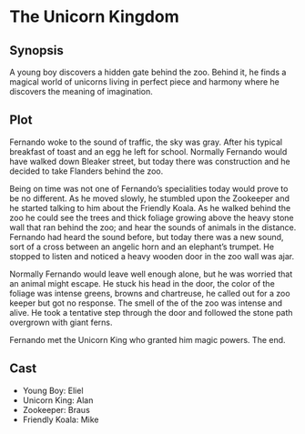 # The Unicorn Kingdom

## Synopsis

A young boy discovers a hidden gate behind the zoo.
Behind it, he finds a magical world of unicorns living in perfect piece and harmony where he discovers the meaning of imagination.

## Plot

Fernando woke to the sound of traffic, the sky was gray.
After his typical breakfast of toast and an egg he left for school.
Normally Fernando would have walked down Bleaker street, but today there was construction and he decided to take Flanders behind the zoo.

Being on time was not one of Fernando’s specialities today would prove to be no different.
As he moved slowly, he stumbled upon the Zookeeper and he started talking to him about the Friendly Koala.
As he walked behind the zoo he could see the trees and thick foliage growing above the heavy stone wall that ran behind the zoo; and hear the sounds of animals in the distance.
Fernando had heard the sound before, but today there was a new sound, sort of a cross between an angelic horn and an elephant’s trumpet.
He stopped to listen and noticed a heavy wooden door in the zoo wall was ajar.

Normally Fernando would leave well enough alone, but he was worried that an animal might escape.
He stuck his head in the door, the color of the foliage was intense greens, browns and chartreuse, he called out for a zoo keeper but got no response.
The smell of the of the zoo was intense and alive.
He took a tentative step through the door and followed the stone path overgrown with giant ferns.

Fernando met the Unicorn King who granted him magic powers.
The end.

## Cast

* Young Boy: Eliel
* Unicorn King: Alan
* Zookeeper: Braus
* Friendly Koala: Mike

